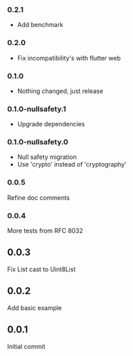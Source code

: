 ### 0.2.1
- Add benchmark

### 0.2.0
- Fix incompatibility's with flutter web

### 0.1.0
- Nothing changed, just release

### 0.1.0-nullsafety.1
- Upgrade dependencies

### 0.1.0-nullsafety.0
- Null safety migration
- Use 'crypto' instead of 'cryptography'

### 0.0.5
Refine doc comments

### 0.0.4
More tests from RFC 8032

## 0.0.3
Fix List<int> cast to Uint8List

## 0.0.2
Add basic example

## 0.0.1
Initial commit 